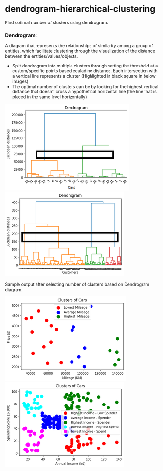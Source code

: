 # dendrogram-hierarchical-clustering
Find optimal number of clusters using dendrogram.

### Dendrogram:
A diagram that represents the relationships of similarity among a group of entities, which facilitate clustering through the visualization of the distance between the entities/values/objects.
 
 * Split dendrogram into multiple clusters through setting the threshold at a custom/specific points based eculadine distance. Each intersection with a vertical line  represents a cluster (Highlighted in black square in below images)
 * The optimal number of clusters can be by looking for the highest vertical distance that doesn't cross a hypothetical horizontal line (the line that is placed in the same level horizontally)
 
![First Dendrogram (Used Car Investory)](car_inventory__.png) 
![First Dendrogram (Mall's Customers)](mall_customers_dendrogram.png)


Sample output after selecting number of clusters based on Dendrogram diagram.

![Sample Data (Used Car Investory)](car_inv_clusters_sample.png)
![Sample Data (Mall's Customers)](mall_customers_clusters_sample.png)
